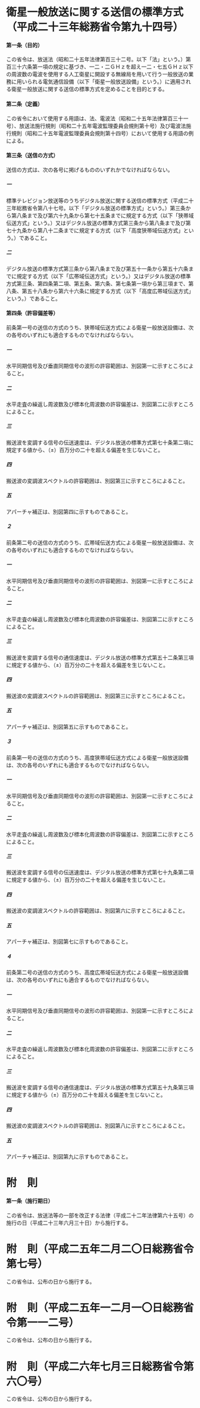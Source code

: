 # 衛星一般放送に関する送信の標準方式（平成二十三年総務省令第九十四号）
#### 第一条（目的）
この省令は、放送法（昭和二十五年法律第百三十二号。以下「法」という。）第百三十六条第一項の規定に基づき、一二・二ＧＨｚを超え一二・七五ＧＨｚ以下の周波数の電波を使用する人工衛星に開設する無線局を用いて行う一般放送の業務に用いられる電気通信設備（以下「衛星一般放送設備」という。）に適用される衛星一般放送に関する送信の標準方式を定めることを目的とする。
#### 第二条（定義）
この省令において使用する用語は、法、電波法（昭和二十五年法律第百三十一号）、放送法施行規則（昭和二十五年電波監理委員会規則第十号）及び電波法施行規則（昭和二十五年電波監理委員会規則第十四号）において使用する用語の例による。
#### 第三条（送信の方式）
送信の方式は、次の各号に掲げるもののいずれかでなければならない。
##### 一
標準テレビジョン放送等のうちデジタル放送に関する送信の標準方式（平成二十三年総務省令第八十七号。以下「デジタル放送の標準方式」という。）第三条から第八条まで及び第六十九条から第七十五条までに規定する方式（以下「狭帯域伝送方式」という。）又はデジタル放送の標準方式第三条から第八条まで及び第七十九条から第八十二条までに規定する方式（以下「高度狭帯域伝送方式」という。）であること。
##### 二
デジタル放送の標準方式第三条から第八条まで及び第五十一条から第五十六条までに規定する方式（以下「広帯域伝送方式」という。）又はデジタル放送の標準方式第三条、第四条第二項、第五条、第六条、第七条第一項から第三項まで、第八条、第五十八条から第六十六条に規定する方式（以下「高度広帯域伝送方式」という。）であること。
#### 第四条（許容偏差等）
前条第一号の送信の方式のうち、狭帯域伝送方式による衛星一般放送設備は、次の各号のいずれにも適合するものでなければならない。
##### 一
水平同期信号及び垂直同期信号の波形の許容範囲は、別図第一に示すところによること。
##### 二
水平走査の繰返し周波数及び標本化周波数の許容偏差は、別図第二に示すところによること。
##### 三
搬送波を変調する信号の伝送速度は、デジタル放送の標準方式第七十条第二項に規定する値から、（±）百万分の二十を超える偏差を生じないこと。
##### 四
搬送波の変調波スペクトルの許容範囲は、別図第三に示すところによること。
##### 五
アパーチャ補正は、別図第四に示すものであること。
##### ２
前条第二号の送信の方式のうち、広帯域伝送方式による衛星一般放送設備は、次の各号のいずれにも適合するものでなければならない。
##### 一
水平同期信号及び垂直同期信号の波形の許容範囲は、別図第一に示すところによること。
##### 二
水平走査の繰返し周波数及び標本化周波数の許容偏差は、別図第二に示すところによること。
##### 三
搬送波を変調する信号の通信速度は、デジタル放送の標準方式第五十二条第三項に規定する値から、（±）百万分の二十を超える偏差を生じないこと。
##### 四
搬送波の変調波スペクトルの許容範囲は、別図第三に示すところによること。
##### 五
アパーチャ補正は、別図第五に示すものであること。
##### ３
前条第一号の送信の方式のうち、高度狭帯域伝送方式による衛星一般放送設備は、次の各号のいずれにも適合するものでなければならない。
##### 一
水平同期信号及び垂直同期信号の波形の許容範囲は、別図第一に示すところによること。
##### 二
水平走査の繰返し周波数及び標本化周波数の許容偏差は、別図第二に示すところによること。
##### 三
搬送波を変調する信号の伝送速度は、デジタル放送の標準方式第七十九条第二項に規定する値から、（±）百万分の二十を超える偏差を生じないこと。
##### 四
搬送波の変調波スペクトルの許容範囲は、別図第六に示すところによること。
##### 五
アパーチャ補正は、別図第七に示すものであること。
##### ４
前条第二号の送信の方式のうち、高度広帯域伝送方式による衛星一般放送設備は、次の各号のいずれにも適合するものでなければならない。
##### 一
水平同期信号及び垂直同期信号の波形の許容範囲は、別図第一に示すところによること。
##### 二
水平走査の繰返し周波数及び標本化周波数の許容偏差は、別図第二に示すところによること。
##### 三
搬送波を変調する信号の通信速度は、デジタル放送の標準方式第五十九条第三項に規定する値から（±）百万分の二十を超える偏差を生じないこと。
##### 四
搬送波の変調波スペクトルの許容範囲は、別図第八に示すところによること。
##### 五
アパーチャ補正は、別図第九に示すものであること。
# 附　則
#### 第一条（施行期日）
この省令は、放送法等の一部を改正する法律（平成二十二年法律第六十五号）の施行の日（平成二十三年六月三十日）から施行する。
# 附　則（平成二五年二月二〇日総務省令第七号）
この省令は、公布の日から施行する。
# 附　則（平成二五年一二月一〇日総務省令第一一二号）
この省令は、公布の日から施行する。
# 附　則（平成二六年七月三日総務省令第六〇号）
この省令は、公布の日から施行する。
